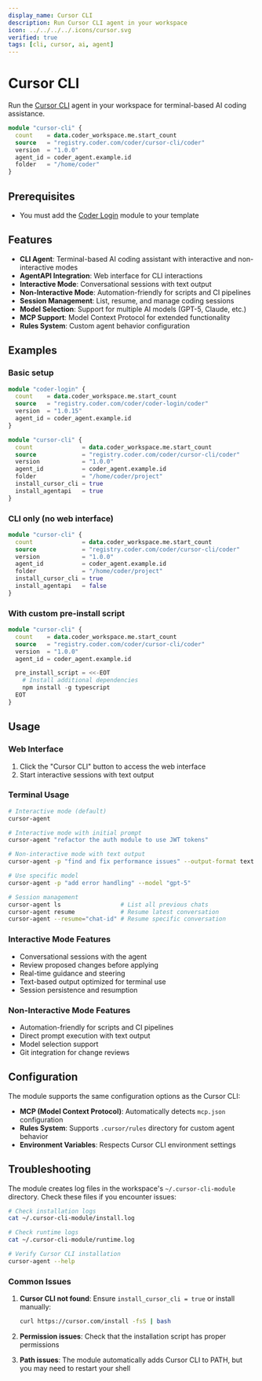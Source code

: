 ```yaml
---
display_name: Cursor CLI
description: Run Cursor CLI agent in your workspace
icon: ../../../../.icons/cursor.svg
verified: true
tags: [cli, cursor, ai, agent]
---
```


# Cursor CLI

Run the [Cursor CLI](https://docs.cursor.com/en/cli/overview) agent in your workspace for terminal-based AI coding assistance.

```tf
module "cursor-cli" {
  count    = data.coder_workspace.me.start_count
  source   = "registry.coder.com/coder/cursor-cli/coder"
  version  = "1.0.0"
  agent_id = coder_agent.example.id
  folder   = "/home/coder"
}
```

## Prerequisites

- You must add the [Coder Login](https://registry.coder.com/modules/coder-login) module to your template

## Features

- **CLI Agent**: Terminal-based AI coding assistant with interactive and non-interactive modes
- **AgentAPI Integration**: Web interface for CLI interactions
- **Interactive Mode**: Conversational sessions with text output
- **Non-Interactive Mode**: Automation-friendly for scripts and CI pipelines
- **Session Management**: List, resume, and manage coding sessions
- **Model Selection**: Support for multiple AI models (GPT-5, Claude, etc.)
- **MCP Support**: Model Context Protocol for extended functionality
- **Rules System**: Custom agent behavior configuration

## Examples

### Basic setup

```tf
module "coder-login" {
  count    = data.coder_workspace.me.start_count
  source   = "registry.coder.com/coder/coder-login/coder"
  version  = "1.0.15"
  agent_id = coder_agent.example.id
}

module "cursor-cli" {
  count              = data.coder_workspace.me.start_count
  source             = "registry.coder.com/coder/cursor-cli/coder"
  version            = "1.0.0"
  agent_id           = coder_agent.example.id
  folder             = "/home/coder/project"
  install_cursor_cli = true
  install_agentapi   = true
}
```

### CLI only (no web interface)

```tf
module "cursor-cli" {
  count              = data.coder_workspace.me.start_count
  source             = "registry.coder.com/coder/cursor-cli/coder"
  version            = "1.0.0"
  agent_id           = coder_agent.example.id
  folder             = "/home/coder/project"
  install_cursor_cli = true
  install_agentapi   = false
}
```

### With custom pre-install script

```tf
module "cursor-cli" {
  count    = data.coder_workspace.me.start_count
  source   = "registry.coder.com/coder/cursor-cli/coder"
  version  = "1.0.0"
  agent_id = coder_agent.example.id

  pre_install_script = <<-EOT
    # Install additional dependencies
    npm install -g typescript
  EOT
}
```

## Usage

### Web Interface

1. Click the "Cursor CLI" button to access the web interface
2. Start interactive sessions with text output

### Terminal Usage

```bash
# Interactive mode (default)
cursor-agent

# Interactive mode with initial prompt
cursor-agent "refactor the auth module to use JWT tokens"

# Non-interactive mode with text output
cursor-agent -p "find and fix performance issues" --output-format text

# Use specific model
cursor-agent -p "add error handling" --model "gpt-5"

# Session management
cursor-agent ls                 # List all previous chats
cursor-agent resume             # Resume latest conversation
cursor-agent --resume="chat-id" # Resume specific conversation
```

### Interactive Mode Features

- Conversational sessions with the agent
- Review proposed changes before applying
- Real-time guidance and steering
- Text-based output optimized for terminal use
- Session persistence and resumption

### Non-Interactive Mode Features

- Automation-friendly for scripts and CI pipelines
- Direct prompt execution with text output
- Model selection support
- Git integration for change reviews

## Configuration

The module supports the same configuration options as the Cursor CLI:

- **MCP (Model Context Protocol)**: Automatically detects `mcp.json` configuration
- **Rules System**: Supports `.cursor/rules` directory for custom agent behavior
- **Environment Variables**: Respects Cursor CLI environment settings

## Troubleshooting

The module creates log files in the workspace's `~/.cursor-cli-module` directory. Check these files if you encounter issues:

```bash
# Check installation logs
cat ~/.cursor-cli-module/install.log

# Check runtime logs
cat ~/.cursor-cli-module/runtime.log

# Verify Cursor CLI installation
cursor-agent --help
```

### Common Issues

1. **Cursor CLI not found**: Ensure `install_cursor_cli = true` or install manually:

   ```bash
   curl https://cursor.com/install -fsS | bash
   ```

2. **Permission issues**: Check that the installation script has proper permissions

3. **Path issues**: The module automatically adds Cursor CLI to PATH, but you may need to restart your shell
